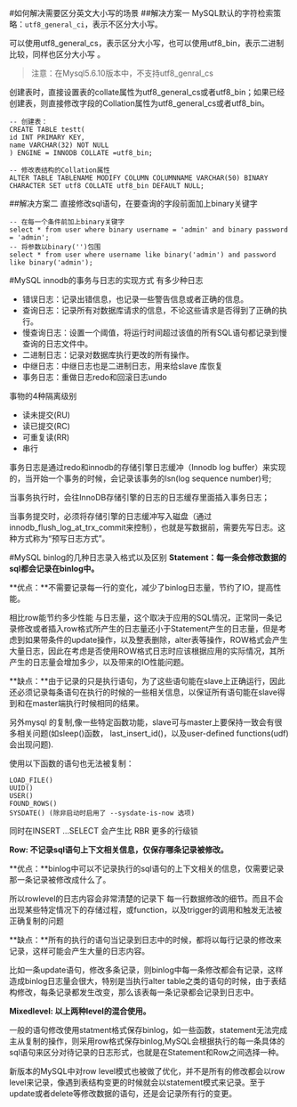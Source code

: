 #如何解决需要区分英文大小写的场景
##解决方案一
MySQL默认的字符检索策略：`utf8_general_ci`，表示不区分大小写。

可以使用utf8_general_cs，表示区分大小写，也可以使用utf8_bin，表示二进制比较，同样也区分大小写 。

>  注意：在Mysql5.6.10版本中，不支持utf8_genral_cs

创建表时，直接设置表的collate属性为utf8_general_cs或者utf8_bin；如果已经创建表，则直接修改字段的Collation属性为utf8_general_cs或者utf8_bin。

```
-- 创建表：
CREATE TABLE testt(
id INT PRIMARY KEY,
name VARCHAR(32) NOT NULL
) ENGINE = INNODB COLLATE =utf8_bin;

-- 修改表结构的Collation属性
ALTER TABLE TABLENAME MODIFY COLUMN COLUMNNAME VARCHAR(50) BINARY CHARACTER SET utf8 COLLATE utf8_bin DEFAULT NULL;
```

##解决方案二
直接修改sql语句，在要查询的字段前面加上binary关键字
```
-- 在每一个条件前加上binary关键字
select * from user where binary username = 'admin' and binary password = 'admin';
-- 将参数以binary('')包围
select * from user where username like binary('admin') and password like binary('admin');
```

#MySQL innodb的事务与日志的实现方式
有多少种日志
- 错误日志：记录出错信息，也记录一些警告信息或者正确的信息。
- 查询日志：记录所有对数据库请求的信息，不论这些请求是否得到了正确的执行。
- 慢查询日志：设置一个阈值，将运行时间超过该值的所有SQL语句都记录到慢查询的日志文件中。
- 二进制日志：记录对数据库执行更改的所有操作。
- 中继日志：中继日志也是二进制日志，用来给slave 库恢复
- 事务日志：重做日志redo和回滚日志undo

事物的4种隔离级别
- 读未提交(RU)
- 读已提交(RC)
- 可重复读(RR)
- 串行

事务日志是通过redo和innodb的存储引擎日志缓冲（Innodb log buffer）来实现的，当开始一个事务的时候，会记录该事务的lsn(log sequence number)号;

当事务执行时，会往InnoDB存储引擎的日志的日志缓存里面插入事务日志；

当事务提交时，必须将存储引擎的日志缓冲写入磁盘（通过innodb_flush_log_at_trx_commit来控制），也就是写数据前，需要先写日志。这种方式称为“预写日志方式”。

#MySQL binlog的几种日志录入格式以及区别
**Statement：每一条会修改数据的sql都会记录在binlog中。**

**优点：**不需要记录每一行的变化，减少了binlog日志量，节约了IO，提高性能。

相比row能节约多少性能 与日志量，这个取决于应用的SQL情况，正常同一条记录修改或者插入row格式所产生的日志量还小于Statement产生的日志量，但是考虑到如果带条件的update操作，以及整表删除，alter表等操作，ROW格式会产生大量日志，因此在考虑是否使用ROW格式日志时应该根据应用的实际情况，其所 产生的日志量会增加多少，以及带来的IO性能问题。

**缺点：**由于记录的只是执行语句，为了这些语句能在slave上正确运行，因此还必须记录每条语句在执行的时候的一些相关信息，以保证所有语句能在slave得到和在master端执行时候相同的结果。

另外mysql 的复制,像一些特定函数功能，slave可与master上要保持一致会有很多相关问题(如sleep()函数， last_insert_id()，以及user-defined functions(udf)会出现问题).

使用以下函数的语句也无法被复制：
```
LOAD_FILE()
UUID()
USER()
FOUND_ROWS()
SYSDATE() (除非启动时启用了 --sysdate-is-now 选项)
```
同时在INSERT …SELECT 会产生比 RBR 更多的行级锁

**Row: 不记录sql语句上下文相关信息，仅保存哪条记录被修改。**

**优点：**binlog中可以不记录执行的sql语句的上下文相关的信息，仅需要记录那一条记录被修改成什么了。

所以rowlevel的日志内容会非常清楚的记录下 每一行数据修改的细节。而且不会出现某些特定情况下的存储过程，或function，以及trigger的调用和触发无法被正确复制的问题

**缺点：**所有的执行的语句当记录到日志中的时候，都将以每行记录的修改来记录，这样可能会产生大量的日志内容。

比如一条update语句，修改多条记录，则binlog中每一条修改都会有记录，这样造成binlog日志量会很大，特别是当执行alter table之类的语句的时候，由于表结构修改，每条记录都发生改变，那么该表每一条记录都会记录到日志中。

**Mixedlevel: 以上两种level的混合使用。**

一般的语句修改使用statment格式保存binlog，如一些函数，statement无法完成主从复制的操作，则采用row格式保存binlog,MySQL会根据执行的每一条具体的sql语句来区分对待记录的日志形式，也就是在Statement和Row之间选择一种。

新版本的MySQL中对row level模式也被做了优化，并不是所有的修改都会以row level来记录，像遇到表结构变更的时候就会以statement模式来记录。至于update或者delete等修改数据的语句，还是会记录所有行的变更。

